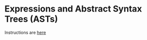 # Expressions and Abstract Syntax Trees (ASTs)

Instructions are [here](https://docs.google.com/document/d/1VQ2J3lpnonplGx9uUpamSQb-w9EcasrR2bUP_-e8EEA/edit?usp=sharing)
